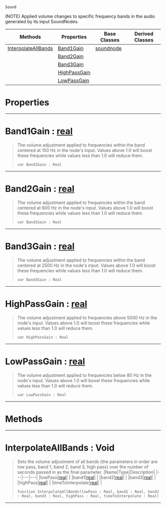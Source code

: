 `Sound`

(NOTE) Applied volume changes to specific frequency bands in the audio generated by its input SoundNodes.

|Methods|Properties|Base Classes|Derived Classes|
|---|---|---|---|
|[ InterpolateAllBands](https://github.com/ZilchEngine/ZilchDocs/blob/master/code_reference/class_reference/equalizernode.markdown#interpolateallbands-void)|[ Band1Gain](https://github.com/ZilchEngine/ZilchDocs/blob/master/code_reference/class_reference/equalizernode.markdown#band1gain-zilch-engine-do)|[soundnode](https://github.com/ZilchEngine/ZilchDocs/blob/master/code_reference/class_reference/soundnode.markdown)| |
| |[ Band2Gain](https://github.com/ZilchEngine/ZilchDocs/blob/master/code_reference/class_reference/equalizernode.markdown#band2gain-zilch-engine-do)| | |
| |[ Band3Gain](https://github.com/ZilchEngine/ZilchDocs/blob/master/code_reference/class_reference/equalizernode.markdown#band3gain-zilch-engine-do)| | |
| |[ HighPassGain](https://github.com/ZilchEngine/ZilchDocs/blob/master/code_reference/class_reference/equalizernode.markdown#highpassgain-zilch-engine)| | |
| |[ LowPassGain](https://github.com/ZilchEngine/ZilchDocs/blob/master/code_reference/class_reference/equalizernode.markdown#lowpassgain-zilch-engine)| | |


 #  Properties


---  
 #  Band1Gain : [real](https://github.com/ZilchEngine/ZilchDocs/blob/master/code_reference/nada_base_types/real.markdown)

> The volume adjustment applied to frequencies within the band centered at 150 Hz in the node's input. Values above 1.0 will boost these frequencies while values less than 1.0 will reduce them.
> ``` lang=cpp, name=Nada
> var Band1Gain : Real


---  
 #  Band2Gain : [real](https://github.com/ZilchEngine/ZilchDocs/blob/master/code_reference/nada_base_types/real.markdown)

> The volume adjustment applied to frequencies within the band centered at 600 Hz in the node's input. Values above 1.0 will boost these frequencies while values less than 1.0 will reduce them.
> ``` lang=cpp, name=Nada
> var Band2Gain : Real


---  
 #  Band3Gain : [real](https://github.com/ZilchEngine/ZilchDocs/blob/master/code_reference/nada_base_types/real.markdown)

> The volume adjustment applied to frequencies within the band centered at 2500 Hz in the node's input. Values above 1.0 will boost these frequencies while values less than 1.0 will reduce them.
> ``` lang=cpp, name=Nada
> var Band3Gain : Real


---  
 #  HighPassGain : [real](https://github.com/ZilchEngine/ZilchDocs/blob/master/code_reference/nada_base_types/real.markdown)

> The volume adjustment applied to frequencies above 5000 Hz in the node's input. Values above 1.0 will boost these frequencies while values less than 1.0 will reduce them.
> ``` lang=cpp, name=Nada
> var HighPassGain : Real


---  
 #  LowPassGain : [real](https://github.com/ZilchEngine/ZilchDocs/blob/master/code_reference/nada_base_types/real.markdown)

> The volume adjustment applied to frequencies below 80 Hz in the node's input. Values above 1.0 will boost these frequencies while values less than 1.0 will reduce them.
> ``` lang=cpp, name=Nada
> var LowPassGain : Real


---  
 #  Methods


---  
 #  InterpolateAllBands : Void

> Sets the volume adjustment of all bands (the parameters in order are low pass, band 1, band 2, band 3, high pass) over the number of seconds passed in as the final parameter.
> |Name|Type|Description|
> |---|---|---|
> |lowPass|[real](https://github.com/ZilchEngine/ZilchDocs/blob/master/code_reference/nada_base_types/real.markdown)| |
> |band1|[real](https://github.com/ZilchEngine/ZilchDocs/blob/master/code_reference/nada_base_types/real.markdown)| |
> |band2|[real](https://github.com/ZilchEngine/ZilchDocs/blob/master/code_reference/nada_base_types/real.markdown)| |
> |band3|[real](https://github.com/ZilchEngine/ZilchDocs/blob/master/code_reference/nada_base_types/real.markdown)| |
> |highPass|[real](https://github.com/ZilchEngine/ZilchDocs/blob/master/code_reference/nada_base_types/real.markdown)| |
> |timeToInterpolate|[real](https://github.com/ZilchEngine/ZilchDocs/blob/master/code_reference/nada_base_types/real.markdown)| |
> ``` lang=cpp, name=Nada
> function InterpolateAllBands(lowPass : Real, band1 : Real, band2 : Real, band3 : Real, highPass : Real, timeToInterpolate : Real)
> ``` 


---  
 

 